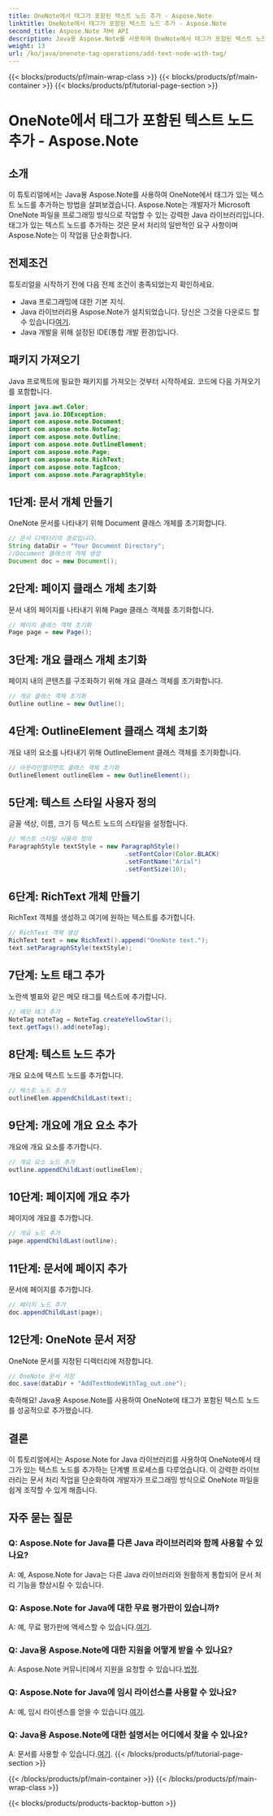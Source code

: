 ```yaml
---
title: OneNote에서 태그가 포함된 텍스트 노드 추가 - Aspose.Note
linktitle: OneNote에서 태그가 포함된 텍스트 노드 추가 - Aspose.Note
second_title: Aspose.Note 자바 API
description: Java용 Aspose.Note를 사용하여 OneNote에서 태그가 포함된 텍스트 노드를 추가하는 방법을 살펴보세요. 쉽고 효율적이며 개발자 친화적입니다. 지금 라이브러리를 다운로드하세요!
weight: 13
url: /ko/java/onenote-tag-operations/add-text-node-with-tag/
---
```


{{< blocks/products/pf/main-wrap-class >}}
{{< blocks/products/pf/main-container >}}
{{< blocks/products/pf/tutorial-page-section >}}

# OneNote에서 태그가 포함된 텍스트 노드 추가 - Aspose.Note

## 소개
이 튜토리얼에서는 Java용 Aspose.Note를 사용하여 OneNote에서 태그가 있는 텍스트 노드를 추가하는 방법을 살펴보겠습니다. Aspose.Note는 개발자가 Microsoft OneNote 파일을 프로그래밍 방식으로 작업할 수 있는 강력한 Java 라이브러리입니다. 태그가 있는 텍스트 노드를 추가하는 것은 문서 처리의 일반적인 요구 사항이며 Aspose.Note는 이 작업을 단순화합니다.
## 전제조건
튜토리얼을 시작하기 전에 다음 전제 조건이 충족되었는지 확인하세요.
- Java 프로그래밍에 대한 기본 지식.
-  Java 라이브러리용 Aspose.Note가 설치되었습니다. 당신은 그것을 다운로드 할 수 있습니다[여기](https://releases.aspose.com/note/java/).
- Java 개발을 위해 설정된 IDE(통합 개발 환경)입니다.
## 패키지 가져오기
Java 프로젝트에 필요한 패키지를 가져오는 것부터 시작하세요. 코드에 다음 가져오기를 포함합니다.
```java
import java.awt.Color;
import java.io.IOException;
import com.aspose.note.Document;
import com.aspose.note.NoteTag;
import com.aspose.note.Outline;
import com.aspose.note.OutlineElement;
import com.aspose.note.Page;
import com.aspose.note.RichText;
import com.aspose.note.TagIcon;
import com.aspose.note.ParagraphStyle;
```
## 1단계: 문서 개체 만들기
OneNote 문서를 나타내기 위해 Document 클래스 개체를 초기화합니다.
```java
// 문서 디렉터리의 경로입니다.
String dataDir = "Your Document Directory";
//Document 클래스의 객체 생성
Document doc = new Document();
```
## 2단계: 페이지 클래스 개체 초기화
문서 내의 페이지를 나타내기 위해 Page 클래스 객체를 초기화합니다.
```java
// 페이지 클래스 객체 초기화
Page page = new Page();
```
## 3단계: 개요 클래스 개체 초기화
페이지 내의 콘텐츠를 구조화하기 위해 개요 클래스 객체를 초기화합니다.
```java
// 개요 클래스 객체 초기화
Outline outline = new Outline();
```
## 4단계: OutlineElement 클래스 객체 초기화
개요 내의 요소를 나타내기 위해 OutlineElement 클래스 객체를 초기화합니다.
```java
// 아웃라인엘리먼트 클래스 객체 초기화
OutlineElement outlineElem = new OutlineElement();
```
## 5단계: 텍스트 스타일 사용자 정의
글꼴 색상, 이름, 크기 등 텍스트 노드의 스타일을 설정합니다.
```java
// 텍스트 스타일 사용자 정의
ParagraphStyle textStyle = new ParagraphStyle()
                                .setFontColor(Color.BLACK)
                                .setFontName("Arial")
                                .setFontSize(10);
```
## 6단계: RichText 개체 만들기
RichText 객체를 생성하고 여기에 원하는 텍스트를 추가합니다.
```java
// RichText 객체 생성
RichText text = new RichText().append("OneNote text.");
text.setParagraphStyle(textStyle);
```
## 7단계: 노트 태그 추가
노란색 별표와 같은 메모 태그를 텍스트에 추가합니다.
```java
// 메모 태그 추가
NoteTag noteTag = NoteTag.createYellowStar();
text.getTags().add(noteTag);
```
## 8단계: 텍스트 노드 추가
개요 요소에 텍스트 노드를 추가합니다.
```java
// 텍스트 노드 추가
outlineElem.appendChildLast(text);
```
## 9단계: 개요에 개요 요소 추가
개요에 개요 요소를 추가합니다.
```java
// 개요 요소 노드 추가
outline.appendChildLast(outlineElem);
```
## 10단계: 페이지에 개요 추가
페이지에 개요를 추가합니다.
```java
// 개요 노드 추가
page.appendChildLast(outline);
```
## 11단계: 문서에 페이지 추가
문서에 페이지를 추가합니다.
```java
// 페이지 노드 추가
doc.appendChildLast(page);
```
## 12단계: OneNote 문서 저장
OneNote 문서를 지정된 디렉터리에 저장합니다.
```java
// OneNote 문서 저장
doc.save(dataDir + "AddTextNodeWithTag_out.one");
```
축하해요! Java용 Aspose.Note를 사용하여 OneNote에 태그가 포함된 텍스트 노드를 성공적으로 추가했습니다.
## 결론
이 튜토리얼에서는 Aspose.Note for Java 라이브러리를 사용하여 OneNote에서 태그가 있는 텍스트 노드를 추가하는 단계별 프로세스를 다루었습니다. 이 강력한 라이브러리는 문서 처리 작업을 단순화하여 개발자가 프로그래밍 방식으로 OneNote 파일을 쉽게 조작할 수 있게 해줍니다.
## 자주 묻는 질문
### Q: Aspose.Note for Java를 다른 Java 라이브러리와 함께 사용할 수 있나요?
A: 예, Aspose.Note for Java는 다른 Java 라이브러리와 원활하게 통합되어 문서 처리 기능을 향상시킬 수 있습니다.
### Q: Aspose.Note for Java에 대한 무료 평가판이 있습니까?
 A: 예, 무료 평가판에 액세스할 수 있습니다.[여기](https://releases.aspose.com/).
### Q: Java용 Aspose.Note에 대한 지원을 어떻게 받을 수 있나요?
A: Aspose.Note 커뮤니티에서 지원을 요청할 수 있습니다.[법정](https://forum.aspose.com/c/note/28).
### Q: Aspose.Note for Java에 임시 라이선스를 사용할 수 있나요?
 A: 예, 임시 라이센스를 얻을 수 있습니다.[여기](https://purchase.aspose.com/temporary-license/).
### Q: Java용 Aspose.Note에 대한 설명서는 어디에서 찾을 수 있나요?
 A: 문서를 사용할 수 있습니다.[여기](https://reference.aspose.com/note/java/).
{{< /blocks/products/pf/tutorial-page-section >}}

{{< /blocks/products/pf/main-container >}}
{{< /blocks/products/pf/main-wrap-class >}}

{{< blocks/products/products-backtop-button >}}
